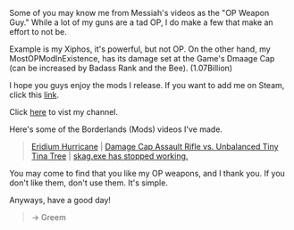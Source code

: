 Some of you may know me from Messiah's videos as the "OP Weapon Guy." While a lot of my guns are a tad OP, I do make a few that make an effort to not be.

Example is my Xiphos, it's powerful, but not OP. On the other hand, my MostOPModInExistence, has its damage set at the Game's Dmaage Cap (can be increased by Badass Rank and the Bee). (1.07Billion)

I hope you guys enjoy the mods I release.
If you want to add me on Steam, click this [link](http://steamcommunity.com/id/greemking).

Click [here](https://www.youtube.com/channel/UCc0sqBDDpS2MI1QWq0NMM5A) to vist my channel.

Here's some of the Borderlands (Mods) videos I've made.
 > [Eridium Hurricane](https://youtu.be/UI9DWv1JTNs) |
 > [Damage Cap Assault Rifle vs. Unbalanced Tiny Tina Tree](https://youtu.be/bQmpbkCU2c4) |
 > [skag.exe has stopped working.](https://youtu.be/r_VsFbVoglg)


You may come to find that you like my OP weapons, and I thank you. If you don't like them, don't use them. It's simple.

Anyways, have a good day!
> -> Greem
